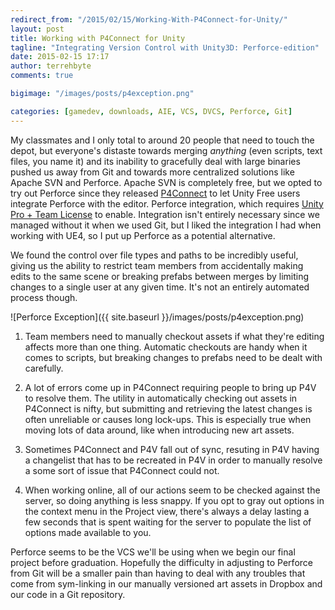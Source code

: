 ```yaml
---
redirect_from: "/2015/02/15/Working-With-P4Connect-for-Unity/"
layout: post
title: Working with P4Connect for Unity
tagline: "Integrating Version Control with Unity3D: Perforce-edition"
date: 2015-02-15 17:17
author: terrehbyte
comments: true

bigimage: "/images/posts/p4exception.png"

categories: [gamedev, downloads, AIE, VCS, DVCS, Perforce, Git]
---
```


My classmates and I only total to around 20 people that need to touch the depot,
but everyone's distaste towards merging *anything* (even scripts, text files,
you name it) and its inability to gracefully deal with large binaries pushed us
away from Git and towards more centralized solutions like Apache SVN and
Perforce. Apache SVN is completely free, but we opted to try out Perforce since
they released
[P4Connect](http://www.perforce.com/perforce/doc.current/manuals/p4connectguide/index.html)
to let Unity Free users integrate Perforce with the editor. Perforce
integration, which requires [Unity Pro + Team
License](http://docs.unity3d.com/Manual/Versioncontrolintegration.html) to
enable. Integration isn't entirely necessary since we managed without it when we
used Git, but I liked the integration I had when working with UE4, so I put up
Perforce as a potential alternative.

We found the control over file types and paths to be incredibly useful, giving
us the ability to restrict team members from accidentally making edits to the
same scene or breaking prefabs between merges by limiting changes to a single
user at any given time. It's not an entirely automated process though.  

![Perforce Exception]({{ site.baseurl }}/images/posts/p4exception.png)

1. Team members need to manually checkout assets if what they're editing affects
   more than one thing. Automatic checkouts are handy when it comes to scripts,
   but breaking changes to prefabs need to be dealt with carefully.

2. A lot of errors come up in P4Connect requiring people to bring up P4V to
   resolve them. The utility in automatically checking out assets in P4Connect
   is nifty, but submitting and retrieving the latest changes is often
   unreliable or causes long lock-ups. This is especially true when moving lots
   of data around, like when introducing new art assets.

3. Sometimes P4Connect and P4V fall out of sync, resuting in P4V having a
   changelist that has to be recreated in P4V in order to manually resolve a
   some sort of issue that P4Connect could not.

4. When working online, all of our actions seem to be checked against the
   server, so doing anything is less snappy. If you opt to gray out options in
   the context menu in the Project view, there's always a delay lasting a few
   seconds that is spent waiting for the server to populate the list of options
   made available to you.

Perforce seems to be the VCS we'll be using when we begin our final project
before graduation. Hopefully the difficulty in adjusting to Perforce from Git
will be a smaller pain than having to deal with any troubles that come from
sym-linking in our manually versioned art assets in Dropbox and our code in a
Git repository.  
